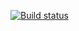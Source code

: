 [![Build status](https://ci.appveyor.com/api/projects/status/6ube71586b8pvg0j/branch/main?svg=true)](https://ci.appveyor.com/project/AleksandrB1983/garland/branch/main)
